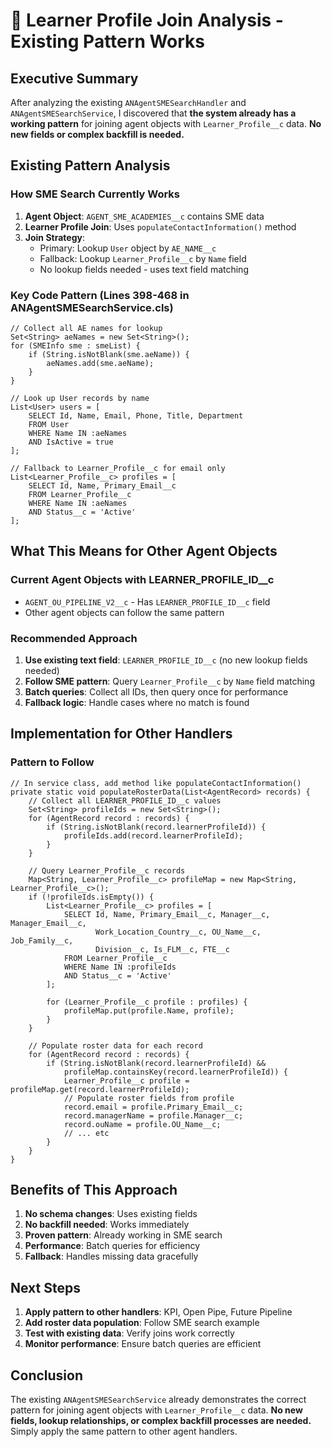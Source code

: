# 🎯 **Learner Profile Join Analysis - Existing Pattern Works**

## **Executive Summary**

After analyzing the existing `ANAgentSMESearchHandler` and `ANAgentSMESearchService`, I discovered that **the system already has a working pattern** for joining agent objects with `Learner_Profile__c` data. **No new fields or complex backfill is needed.**

## **Existing Pattern Analysis**

### **How SME Search Currently Works**

1. **Agent Object**: `AGENT_SME_ACADEMIES__c` contains SME data
2. **Learner Profile Join**: Uses `populateContactInformation()` method
3. **Join Strategy**: 
   - Primary: Lookup `User` object by `AE_NAME__c`
   - Fallback: Lookup `Learner_Profile__c` by `Name` field
   - No lookup fields needed - uses text field matching

### **Key Code Pattern (Lines 398-468 in ANAgentSMESearchService.cls)**

```apex
// Collect all AE names for lookup
Set<String> aeNames = new Set<String>();
for (SMEInfo sme : smeList) {
    if (String.isNotBlank(sme.aeName)) {
        aeNames.add(sme.aeName);
    }
}

// Look up User records by name
List<User> users = [
    SELECT Id, Name, Email, Phone, Title, Department 
    FROM User 
    WHERE Name IN :aeNames 
    AND IsActive = true
];

// Fallback to Learner_Profile__c for email only
List<Learner_Profile__c> profiles = [
    SELECT Id, Name, Primary_Email__c
    FROM Learner_Profile__c 
    WHERE Name IN :aeNames 
    AND Status__c = 'Active'
];
```

## **What This Means for Other Agent Objects**

### **Current Agent Objects with LEARNER_PROFILE_ID__c**

- `AGENT_OU_PIPELINE_V2__c` - Has `LEARNER_PROFILE_ID__c` field
- Other agent objects can follow the same pattern

### **Recommended Approach**

1. **Use existing text field**: `LEARNER_PROFILE_ID__c` (no new lookup fields needed)
2. **Follow SME pattern**: Query `Learner_Profile__c` by `Name` field matching
3. **Batch queries**: Collect all IDs, then query once for performance
4. **Fallback logic**: Handle cases where no match is found

## **Implementation for Other Handlers**

### **Pattern to Follow**

```apex
// In service class, add method like populateContactInformation()
private static void populateRosterData(List<AgentRecord> records) {
    // Collect all LEARNER_PROFILE_ID__c values
    Set<String> profileIds = new Set<String>();
    for (AgentRecord record : records) {
        if (String.isNotBlank(record.learnerProfileId)) {
            profileIds.add(record.learnerProfileId);
        }
    }
    
    // Query Learner_Profile__c records
    Map<String, Learner_Profile__c> profileMap = new Map<String, Learner_Profile__c>();
    if (!profileIds.isEmpty()) {
        List<Learner_Profile__c> profiles = [
            SELECT Id, Name, Primary_Email__c, Manager__c, Manager_Email__c,
                   Work_Location_Country__c, OU_Name__c, Job_Family__c, 
                   Division__c, Is_FLM__c, FTE__c
            FROM Learner_Profile__c
            WHERE Name IN :profileIds
            AND Status__c = 'Active'
        ];
        
        for (Learner_Profile__c profile : profiles) {
            profileMap.put(profile.Name, profile);
        }
    }
    
    // Populate roster data for each record
    for (AgentRecord record : records) {
        if (String.isNotBlank(record.learnerProfileId) && 
            profileMap.containsKey(record.learnerProfileId)) {
            Learner_Profile__c profile = profileMap.get(record.learnerProfileId);
            // Populate roster fields from profile
            record.email = profile.Primary_Email__c;
            record.managerName = profile.Manager__c;
            record.ouName = profile.OU_Name__c;
            // ... etc
        }
    }
}
```

## **Benefits of This Approach**

1. **No schema changes**: Uses existing fields
2. **No backfill needed**: Works immediately
3. **Proven pattern**: Already working in SME search
4. **Performance**: Batch queries for efficiency
5. **Fallback**: Handles missing data gracefully

## **Next Steps**

1. **Apply pattern to other handlers**: KPI, Open Pipe, Future Pipeline
2. **Add roster data population**: Follow SME search example
3. **Test with existing data**: Verify joins work correctly
4. **Monitor performance**: Ensure batch queries are efficient

## **Conclusion**

The existing `ANAgentSMESearchService` already demonstrates the correct pattern for joining agent objects with `Learner_Profile__c` data. **No new fields, lookup relationships, or complex backfill processes are needed.** Simply apply the same pattern to other agent handlers.
